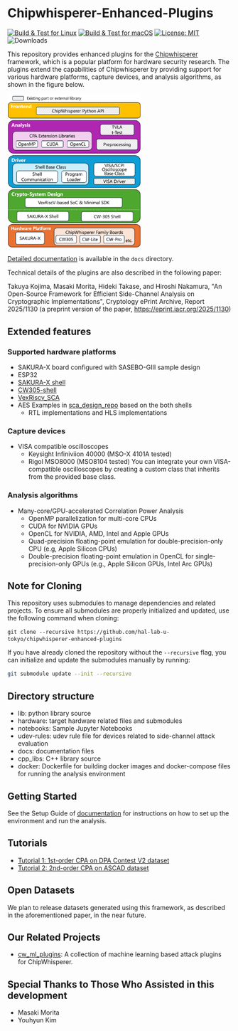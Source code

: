 # Chipwhisperer-Enhanced-Plugins
[![Build & Test for Linux](https://github.com/hal-lab-u-tokyo/chipwhisperer-enhanced-plugins/actions/workflows/buildTestOnLinux.yml/badge.svg)](https://github.com/hal-lab-u-tokyo/chipwhisperer-enhanced-plugins/actions/workflows/buildTestOnLinux.yml)
[![Build & Test for macOS](https://github.com/hal-lab-u-tokyo/chipwhisperer-enhanced-plugins/actions/workflows/buildTestOnMacOS.yml/badge.svg)](https://github.com/hal-lab-u-tokyo/chipwhisperer-enhanced-plugins/actions/workflows/buildTestOnMacOS.yml)
[![License: MIT](https://img.shields.io/badge/License-MIT-yellow.svg)](https://opensource.org/licenses/MIT)
![Downloads](https://img.shields.io/github/downloads/hal-lab-u-tokyo/chipwhisperer-enhanced-plugins/total)


This repository provides enhanced plugins for the [Chipwhisperer](https://github.com/newaetech/chipwhisperer) framework, which is a popular platform for hardware security research. The plugins extend the capabilities of Chipwhisperer by providing support for various hardware platforms, capture devices, and analysis algorithms, as shown in the figure below.

<img src="./docs/assets/images/overview.png" alt="Chipwhisperer Enhanced Plugins Overview" width="300">

[Detailed documentation](./docs/README.md) is available in the `docs` directory.

Technical details of the plugins are also described in the following paper:

Takuya Kojima, Masaki Morita, Hideki Takase, and Hiroshi Nakamura, "An Open-Source Framework for Efficient Side-Channel Analysis on Cryptographic Implementations", Cryptology ePrint Archive, Report 2025/1130 (a preprint version of the paper, https://eprint.iacr.org/2025/1130)

## Extended features
### Supported hardware platforms
* SAKURA-X board configured with SASEBO-GIII sample design
* ESP32
* [SAKURA-X shell](https://github.com/hal-lab-u-tokyo/sakura-x-shell)
* [CW305-shell](https://github.com/hal-lab-u-tokyo/cw305-shell)
* [VexRiscv_SCA](https://github.com/hal-lab-u-tokyo/VexRiscv_SCA)
* AES Examples in [sca_design_repo](https://github.com/hal-lab-u-tokyo/sca_design_repo) based on the both shells
  * RTL implementations and HLS implementations


### Capture devices
* VISA compatible oscilloscopes
  * Keysight Infiniviion 40000 (MSO-X 4101A tested)
  * Rigol MSO8000 (MSO8104 tested)
You can integrate your own VISA-compatible oscilloscopes by creating a custom class that inherits from the provided base class.

### Analysis algorithms
* Many-core/GPU-accelerated Correlation Power Analysis
  * OpenMP parallelization for multi-core CPUs
  * CUDA for NVIDIA GPUs
  * OpenCL for NVIDIA, AMD, Intel and Apple GPUs
  * Quad-precision floating-point emulation for double-precision-only CPU (e.g, Apple Silicon CPUs)
  * Double-precision floating-point emulation in OpenCL for single-precision-only GPUs (e.g., Apple Silicon GPUs, Intel Arc GPUs)


## Note for Cloning

This repository uses submodules to manage dependencies and related projects. To ensure all submodules are properly initialized and updated, use the following command when cloning:

```
git clone --recursive https://github.com/hal-lab-u-tokyo/chipwhisperer-enhanced-plugins
```

If you have already cloned the repository without the `--recursive` flag, you can initialize and update the submodules manually by running:

```bash
git submodule update --init --recursive
```

## Directory structure
* lib: python library source
* hardware: target hardware related files and submodules
* notebooks: Sample Jupyter Notebooks
* udev-rules: udev rule file for devices related to side-channel attack evaluation
* docs: documentation files
* cpp_libs: C++ library source
* docker: Dockerfile for building docker images and docker-compose files for running the analysis environment

## Getting Started
See the Setup Guide of [documentation](./docs/README.md) for instructions on how to set up the environment and run the analysis.

## Tutorials
* [Tutorial 1: 1st-order CPA on DPA Contest V2 dataset](./notebooks/tutorial_cpa.ipynb)
* [Tutorial 2: 2nd-order CPA on ASCAD dataset](./notebooks/tutorial_socpa.ipynb)

## Open Datasets
We plan to release datasets generated using this framework, as described in the aforementioned paper, in the near future.

## Our Related Projects
* [cw_ml_plugins](https://github.com/hal-lab-u-tokyo/cw_ml_plugin): A collection of machine learning based attack plugins for ChipWhisperer.


## Special Thanks to Those Who Assisted in this development
* Masaki Morita
* Youhyun Kim

